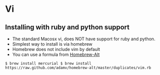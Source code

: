 # Vi
## Installing with ruby and python support
- The standard Macosx vi, does NOT have support for ruby and python.
- Simplest way to install is via homebrew
- Homebrew does not include vim by default
- You can use a formula from [Homebrew-Alt](https://github.com/adamv/homebrew-alt/blob/master/duplicates/vim.rb)

`$ brew install mercurial
$ brew install https://raw.github.com/adamv/homebrew-alt/master/duplicates/vim.rb`
